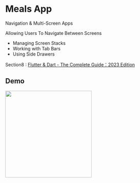 # Meals App

Navigation & Multi-Screen Apps

Allowing Users To Navigate Between Screens
- Managing Screen Stacks
- Working with Tab Bars
- Using Side Drawers

Section8 : [Flutter & Dart - The Complete Guide：2023 Edition](https://www.udemy.com/course/learn-flutter-dart-to-build-ios-android-apps/)

## Demo
<img src="Meals.gif" width="270" />
